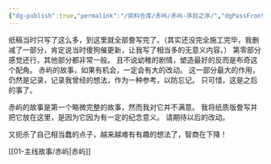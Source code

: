 ```yaml
---
{"dg-publish":true,"permalink":"/资料仓库/赤屿/赤屿-序前之序/","dgPassFrontmatter":true,"noteIcon":"\\！Read Me！\\others\\data\\svg","created":"2024-11-24T11:10:02.312+08:00","updated":"2024-11-24T11:22:29.000+08:00"}
---
```



纸稿当时只写了这么多，到这里就全部誊写完了。（其实还没完全施工完毕，我删减了一部分，肯定说当时傻狗催更新，让我写了相当多的无意义内容。）
第零部分感觉还行，其他部分都非常一般。
且不说幼稚的剧情，塑造最好的反而是布奇这个配角。
赤屿的故事，如果有机会，一定会有大的改动。
这一部分最大的作用，仍然是记录，记录我曾经的想法，作为一种参考，以防忘记。
只可惜，这是之后的事了。

赤屿的故事是第一个略微完整的故事，然而我对它并不满意。
我将纸质版誊写并把它放在这里，是因为它因为有一定的纪念意义。
请期待以后的改动。

又扼杀了自己相当蠢的点子，越来越难有有趣的想法了，智商在下降！

[[01-主线故事/赤屿\|赤屿]]